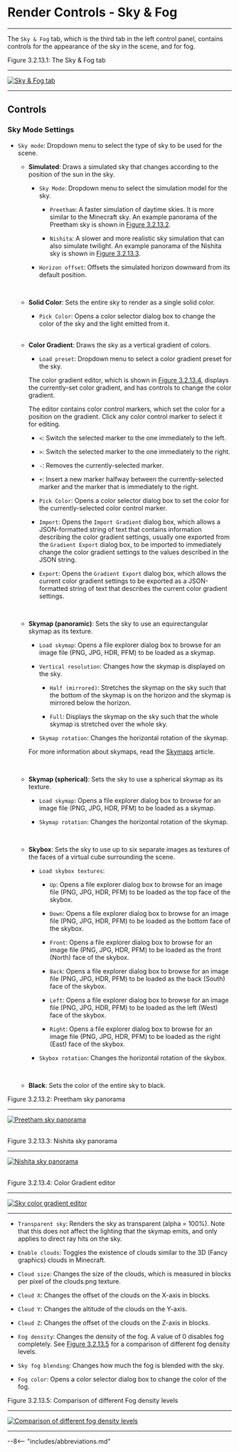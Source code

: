 # Render Controls - Sky & Fog

---

The `Sky & Fog` tab, which is the third tab in the left control panel, contains controls for the appearance of the sky in the scene, and for fog.

<div class="figure" id="figure-3-2-13-1">
  <p class="figure">
  Figure 3.2.13.1: The Sky & Fog tab
  </p>
  <hr>
  <a href="../../../../img/user_interface/render_controls/sky_and_fog_tab.png">
  <img class="figure" src="../../../../img/user_interface/render_controls/sky_and_fog_tab.png" alt="Sky & Fog tab">
  </a>
</div>

---

## Controls

### Sky Mode Settings

- `Sky mode`: Dropdown menu to select the type of sky to be used for the scene.

    - **Simulated**: Draws a simulated sky that changes according to the position of the sun in the sky.

	    - `Sky Mode`: Dropdown menu to select the simulation model for the sky.

		    - `Preetham`: A faster simulation of daytime skies. It is more similar to the Minecraft sky. An example panorama of the Preetham sky is shown in [Figure 3.2.13.2](#figure-3-2-13-2).

			- `Nishita`: A slower and more realistic sky simulation that can also simulate twilight. An example panorama of the Nishita sky is shown in [Figure 3.2.13.3](#figure-3-2-13-3).

		- `Horizon offset`: Offsets the simulated horizon downward from its default position.

		<br>

	- **Solid Color**: Sets the entire sky to render as a single solid color.

	    - `Pick Color`: Opens a color selector dialog box to change the color of the sky and the light emitted from it.

		<br>

	- **Color Gradient**: Draws the sky as a vertical gradient of colors.

	    - `Load preset`: Dropdown menu to select a color gradient preset for the sky.

		The color gradient editor, which is shown in [Figure 3.2.13.4](#figure-3-2-13-4), displays the currently-set color gradient, and has controls to change the color gradient.

		The editor contains color control markers, which set the color for a position on the gradient. Click any color control marker to select it for editing.

		- `<`: Switch the selected marker to the one immediately to the left.

		- `>`: Switch the selected marker to the one immediately to the right.

		- `-`: Removes the currently-selected marker.

		- `+`: Insert a new marker halfway between the currently-selected marker and the marker that is immediately to the right.

		- `Pick Color`: Opens a color selector dialog box to set the color for the currently-selected color control marker.

		- `Import`: Opens the `Import Gradient` dialog box, which allows a JSON-formatted string of text that contains information describing the color gradient settings, usually one exported from the `Gradient Export` dialog box, to be imported to immediately change the color gradient settings to the values described in the JSON string.

		- `Export`: Opens the `Gradient Export` dialog box, which allows the current color gradient settings to be exported as a JSON-formatted string of text that describes the current color gradient settings.

		<br>

	- **Skymap (panoramic)**: Sets the sky to use an equirectangular skymap as its texture.

	    - `Load skymap`: Opens a file explorer dialog box to browse for an image file (PNG, JPG, HDR, PFM) to be loaded as a skymap.

		- `Vertical resolution`: Changes how the skymap is displayed on the sky.

		    - `Half (mirrored)`: Stretches the skymap on the sky such that the bottom of the skymap is on the horizon and the skymap is mirrored below the horizon.

			- `Full`: Displays the skymap on the sky such that the whole skymap is stretched over the whole sky.

		- `Skymap rotation`: Changes the horizontal rotation of the skymap.

		For more information about skymaps, read the [Skymaps](../../../other_topics/skymaps) article.

		<br>

	- **Skymap (spherical)**: Sets the sky to use a spherical skymap as its texture.

	    - `Load skymap`: Opens a file explorer dialog box to browse for an image file (PNG, JPG, HDR, PFM) to be loaded as a skymap.

		- `Skymap rotation`: Changes the horizontal rotation of the skymap.

		<br>

	- **Skybox**: Sets the sky to use up to six separate images as textures of the faces of a virtual cube surrounding the scene.

	    - `Load skybox textures`:

		    - `Up`: Opens a file explorer dialog box to browse for an image file (PNG, JPG, HDR, PFM) to be loaded as the top face of the skybox.

			- `Down`: Opens a file explorer dialog box to browse for an image file (PNG, JPG, HDR, PFM) to be loaded as the bottom face of the skybox.

			- `Front`: Opens a file explorer dialog box to browse for an image file (PNG, JPG, HDR, PFM) to be loaded as the front (North) face of the skybox.

			- `Back`: Opens a file explorer dialog box to browse for an image file (PNG, JPG, HDR, PFM) to be loaded as the back (South) face of the skybox.

			- `Left`: Opens a file explorer dialog box to browse for an image file (PNG, JPG, HDR, PFM) to be loaded as the left (West) face of the skybox.

			- `Right`: Opens a file explorer dialog box to browse for an image file (PNG, JPG, HDR, PFM) to be loaded as the right (East) face of the skybox.

		- `Skybox rotation`: Changes the horizontal rotation of the skybox.

		<br>

	- **Black**: Sets the color of the entire sky to black.

<div class="figure" id="figure-3-2-13-2">
  <p class="figure">
  Figure 3.2.13.2: Preetham sky panorama
  </p>
  <hr>
  <a href="../../../../img/examples/render_controls/sky_and_fog/preetham_panorama.png">
  <img class="figure" src="../../../../img/examples/render_controls/sky_and_fog/preetham_panorama.png" alt="Preetham sky panorama">
  </a>
</div>

<br>

<div class="figure" id="figure-3-2-13-3">
  <p class="figure">
  Figure 3.2.13.3: Nishita sky panorama
  </p>
  <hr>
  <a href="../../../../img/examples/render_controls/sky_and_fog/nishita_panorama.png">
  <img class="figure" src="../../../../img/examples/render_controls/sky_and_fog/nishita_panorama.png" alt="Nishita sky panorama">
  </a>
</div>

<br>

<div class="figure" id="figure-3-2-13-4">
  <p class="figure">
  Figure 3.2.13.4: Color Gradient editor
  </p>
  <hr>
  <a href="../../../../img/user_interface/render_controls/sky_color_gradient.png">
  <img class="figure" src="../../../../img/user_interface/render_controls/sky_color_gradient.png" alt="Sky color gradient editor">
  </a>
</div>

---

- `Transparent sky`: Renders the sky as transparent (alpha = 100%). Note that this does not affect the lighting that the skymap emits, and only applies to direct ray hits on the sky.

- `Enable clouds`: Toggles the existence of clouds similar to the 3D (Fancy graphics) clouds in Minecraft.

- `Cloud size`: Changes the size of the clouds, which is measured in blocks per pixel of the clouds.png texture.

- `Cloud X`: Changes the offset of the clouds on the X-axis in blocks.

- `Cloud Y`: Changes the altitude of the clouds on the Y-axis.

- `Cloud Z`: Changes the offset of the clouds on the Z-axis in blocks.

- `Fog density`: Changes the density of the fog. A value of 0 disables fog completely. See [Figure 3.2.13.5](#figure-3-2-13-5) for a comparison of different fog density levels.

- `Sky fog blending`: Changes how much the fog is blended with the sky.

- `Fog color`: Opens a color selector dialog box to change the color of the fog.

<div class="figure" id="figure-3-2-13-5">
  <p class="figure">
  Figure 3.2.13.5: Comparison of different Fog density levels
  </p>
  <hr>
  <a href="../../../../img/examples/render_controls/sky_and_fog/fog_comparison.png">
  <img class="figure" src="../../../../img/examples/render_controls/sky_and_fog/fog_comparison.png" alt="Comparison of different fog density levels">
  </a>
</div>

---

--8<-- "includes/abbreviations.md"
